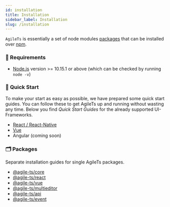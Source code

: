 ```yaml
---
id: installation
title: Installation
sidebar_label: Installation
slug: /installation
---
```


`AgileTs` is essentially a set of node modules [packages](https://github.com/agile-ts/agile/tree/master/packages) that can be installed over [npm](https://www.npmjs.com/).

### 🔑 Requirements

- [Node.js](https://nodejs.org/en/) version >= 10.15.1 or above (which can be checked by running `node -v`)

### 🚀 Quick Start

To make your start as easy as possible, we have prepared some quick start guides. 
You can follow these to get AgileTs up and
running without wasting any time. 
Below you find _Quick Start Guides_ for the already supported UI-Frameworks.

- [React / React-Native](../quick_start/React.md)
- [Vue](../quick_start/Vue.md)
- Angular (coming soon)

### 🗂 Packages

Separate installation guides for single AgileTs packages.

- [@agile-ts/core](../packages/core/Installation.md)
- [@agile-ts/react](../packages/react/Installation.md)
- [@agile-ts/vue](../packages/vue/Installation.md)
- [@agile-ts/multieditor](../packages/multieditor/Installation.md)
- [@agile-ts/api](../packages/api/Installation.md)
- [@agile-ts/event](../packages/event/Installation.md)

